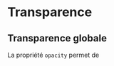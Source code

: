 # Transparence

## Transparence globale

La propriété `opacity` permet de 


<!--stackedit_data:
eyJoaXN0b3J5IjpbLTEwNjE0MTQzMzldfQ==
-->